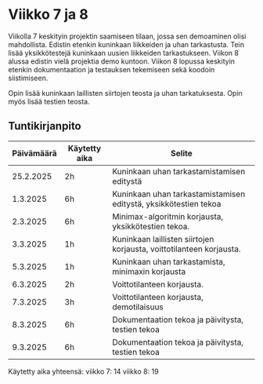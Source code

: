 # Viikko 7 ja 8

Viikolla 7 keskityin projektin saamiseen tilaan, jossa sen demoaminen olisi mahdollista. Edistin etenkin kuninkaan liikkeiden ja uhan tarkastusta. Tein lisää yksikkötestejä kuninkaan uusien liikkeiden tarkastukseen. 
Viikon 8 alussa edistin vielä projektia demo kuntoon. Viikon 8 lopussa keskityin etenkin dokumentaation ja testauksen tekemiseen sekä koodoin siistimiseen. 

Opin lisää kuninkaan laillisten siirtojen teosta ja uhan tarkatuksesta. Opin myös lisää testien teosta.

## Tuntikirjanpito

| Päivämäärä | Käytetty aika | Selite |
|------------|---------------|--------|
| 25.2.2025  | 2h            | Kuninkaan uhan tarkastamistamisen editystä |
| 1.3.2025   | 6h            | Kuninkaan uhan tarkastamistamisen editystä, yksikkötestien tekoa |
| 2.3.2025   | 6h            | Minimax-algoritmin korjausta, yksikkötestien tekoa. |
| 3.3.2025   | 1h            | Kuninkaan laillisten siirtojen korjausta, voittotilanteen korjausta. |
| 5.3.2025   | 1h            | Kuninkaan uhan tarkastamista, minimaxin korjausta |
| 6.3.2025   | 2h            | Voittotilanteen korjausta. |
| 7.3.2025   | 3h            | Voittotilanteen korjausta, demotilaisuus |
| 8.3.2025   | 6h            | Dokumentaation tekoa ja päivitysta, testien tekoa |
| 9.3.2025   | 6h            | Dokumentaation tekoa ja päivitysta, testien tekoa |


Käytetty aika yhteensä: 
viikko 7: 14
viikko 8: 19
